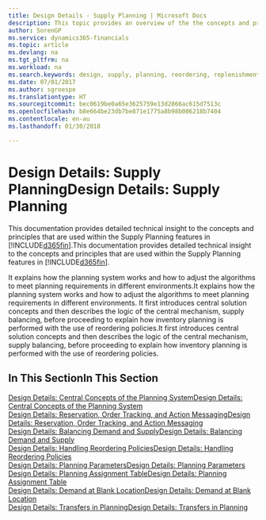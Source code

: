 ```yaml
---
title: Design Details - Supply Planning | Microsoft Docs
description: This topic provides an overview of the the concepts and principles that are used within the Supply Planning features in Finance and Operations, Business edition.
author: SorenGP
ms.service: dynamics365-financials
ms.topic: article
ms.devlang: na
ms.tgt_pltfrm: na
ms.workload: na
ms.search.keywords: design, supply, planning, reordering, replenishment
ms.date: 07/01/2017
ms.author: sgroespe
ms.translationtype: HT
ms.sourcegitcommit: bec0619be0a65e3625759e13d2866ac615d7513c
ms.openlocfilehash: b8e664be23db7be871e1775a8b98b006218b7404
ms.contentlocale: en-au
ms.lasthandoff: 01/30/2018

---
```

# <a name="design-details-supply-planning"></a><span data-ttu-id="aa2ca-103">Design Details: Supply Planning</span><span class="sxs-lookup"><span data-stu-id="aa2ca-103">Design Details: Supply Planning</span></span>
<span data-ttu-id="aa2ca-104">This documentation provides detailed technical insight to the concepts and principles that are used within the Supply Planning features in [!INCLUDE[d365fin](includes/d365fin_md.md)].</span><span class="sxs-lookup"><span data-stu-id="aa2ca-104">This documentation provides detailed technical insight to the concepts and principles that are used within the Supply Planning features in [!INCLUDE[d365fin](includes/d365fin_md.md)].</span></span>  

<span data-ttu-id="aa2ca-105">It explains how the planning system works and how to adjust the algorithms to meet planning requirements in different environments.</span><span class="sxs-lookup"><span data-stu-id="aa2ca-105">It explains how the planning system works and how to adjust the algorithms to meet planning requirements in different environments.</span></span> <span data-ttu-id="aa2ca-106">It first introduces central solution concepts and then describes the logic of the central mechanism, supply balancing, before proceeding to explain how inventory planning is performed with the use of reordering policies.</span><span class="sxs-lookup"><span data-stu-id="aa2ca-106">It first introduces central solution concepts and then describes the logic of the central mechanism, supply balancing, before proceeding to explain how inventory planning is performed with the use of reordering policies.</span></span>  

## <a name="in-this-section"></a><span data-ttu-id="aa2ca-107">In This Section</span><span class="sxs-lookup"><span data-stu-id="aa2ca-107">In This Section</span></span>  
[<span data-ttu-id="aa2ca-108">Design Details: Central Concepts of the Planning System</span><span class="sxs-lookup"><span data-stu-id="aa2ca-108">Design Details: Central Concepts of the Planning System</span></span>](design-details-central-concepts-of-the-planning-system.md)  
[<span data-ttu-id="aa2ca-109">Design Details: Reservation, Order Tracking, and Action Messaging</span><span class="sxs-lookup"><span data-stu-id="aa2ca-109">Design Details: Reservation, Order Tracking, and Action Messaging</span></span>](design-details-reservation-order-tracking-and-action-messaging.md)  
[<span data-ttu-id="aa2ca-110">Design Details: Balancing Demand and Supply</span><span class="sxs-lookup"><span data-stu-id="aa2ca-110">Design Details: Balancing Demand and Supply</span></span>](design-details-balancing-demand-and-supply.md)  
[<span data-ttu-id="aa2ca-111">Design Details: Handling Reordering Policies</span><span class="sxs-lookup"><span data-stu-id="aa2ca-111">Design Details: Handling Reordering Policies</span></span>](design-details-handling-reordering-policies.md)  
[<span data-ttu-id="aa2ca-112">Design Details: Planning Parameters</span><span class="sxs-lookup"><span data-stu-id="aa2ca-112">Design Details: Planning Parameters</span></span>](design-details-planning-parameters.md)  
[<span data-ttu-id="aa2ca-113">Design Details: Planning Assignment Table</span><span class="sxs-lookup"><span data-stu-id="aa2ca-113">Design Details: Planning Assignment Table</span></span>](design-details-planning-assignment-table.md)  
[<span data-ttu-id="aa2ca-114">Design Details: Demand at Blank Location</span><span class="sxs-lookup"><span data-stu-id="aa2ca-114">Design Details: Demand at Blank Location</span></span>](design-details-demand-at-blank-location.md)  
[<span data-ttu-id="aa2ca-115">Design Details: Transfers in Planning</span><span class="sxs-lookup"><span data-stu-id="aa2ca-115">Design Details: Transfers in Planning</span></span>](design-details-transfers-in-planning.md)

